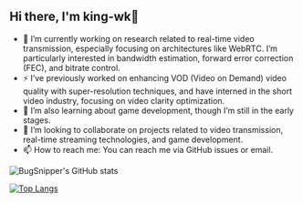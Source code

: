 ## Hi there, I'm king-wk👋

- 🔭 I’m currently working on research related to real-time video transmission, especially focusing on architectures like WebRTC. I’m particularly interested in bandwidth estimation, forward error correction (FEC), and bitrate control.
- ⚡ I’ve previously worked on enhancing VOD (Video on Demand) video quality with super-resolution techniques, and have interned in the short video industry, focusing on video clarity optimization.
- 🌱 I’m also learning about game development, though I’m still in the early stages.
- 👯 I’m looking to collaborate on projects related to video transmission, real-time streaming technologies, and game development.
- 📫 How to reach me: You can reach me via GitHub issues or email.

![BugSnipper's GitHub stats](https://github-readme-stats-king-wks-projects.vercel.app/api?username=king-wk&show_icons=true&theme=ambient_gradient&count_private=true&include_all_commits=true)

[![Top Langs](https://github-readme-stats-king-wks-projects.vercel.app/api/top-langs/?username=king-wk&theme=ambient_gradient&layout=compact)](https://github.com/anuraghazra/github-readme-stats)
